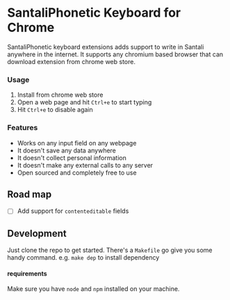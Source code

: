 # SantaliPhonetic Keyboard for Chrome

SantaliPhonetic keyboard extensions adds support to write in Santali anywhere in the internet. It supports any chromium based browser that can download extension from chrome web store.

### Usage
1. Install from chrome web store
2. Open a web page and hit `Ctrl+e` to start typing
3. Hit `Ctrl+e` to disable again

### Features
- Works on any input field on any webpage
- It doesn't save any data anywhere
- It doesn't collect personal information 
- It doesn't make any external calls to any server
- Open sourced and completely free to use

## Road map
- [ ] Add support for `contenteditable` fields

## Development
Just clone the repo to get started. There's a `Makefile` go give you some handy command. e.g. `make dep` to install dependency

#### requirements
Make sure you have `node` and `npm` installed on your machine.
